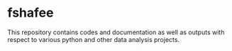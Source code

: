 # fshafee
This repository contains codes and documentation as well as outputs with respect to various python and other data analysis projects.
